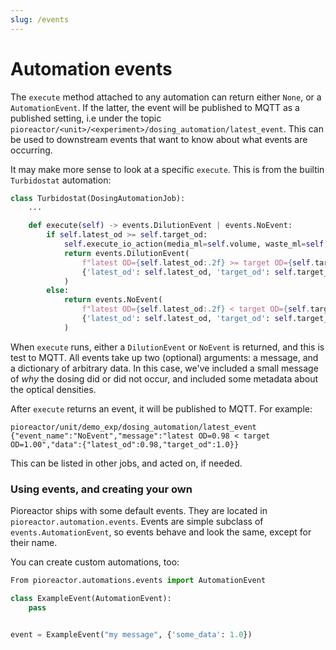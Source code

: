 ```yaml
---
slug: /events
---
```


# Automation events

The `execute` method attached to any automation can return either `None`, or a `AutomationEvent`. If the latter, the event will be published to MQTT as a published setting, i.e under the topic `pioreactor/<unit>/<experiment>/dosing_automation/latest_event`. This can be used to downstream events that want to know about what events are occurring.

It may make more sense to look at a specific `execute`. This is from the builtin `Turbidostat` automation:

```python
class Turbidostat(DosingAutomationJob):
    ...

    def execute(self) -> events.DilutionEvent | events.NoEvent:
        if self.latest_od >= self.target_od:
            self.execute_io_action(media_ml=self.volume, waste_ml=self.volume)
            return events.DilutionEvent(
                f"latest OD={self.latest_od:.2f} >= target OD={self.target_od:.2f}",
                {'latest_od': self.latest_od, 'target_od': self.target_od}
            )
        else:
            return events.NoEvent(
                f"latest OD={self.latest_od:.2f} < target OD={self.target_od:.2f}",
                {'latest_od': self.latest_od, 'target_od': self.target_od}
            )
```


When `execute` runs, either a `DilutionEvent` or `NoEvent` is returned, and this is test to MQTT. All events take up two (optional) arguments: a message, and a dictionary of arbitrary data. In this case, we've included a small message of _why_ the dosing did or did not occur, and included some metadata about the optical densities.

After `execute` returns an event, it will be published to MQTT. For example:
```
pioreactor/unit/demo_exp/dosing_automation/latest_event   {"event_name":"NoEvent","message":"latest OD=0.98 < target OD=1.00","data":{"latest_od":0.98,"target_od":1.0}}
```

This can be listed in other jobs, and acted on, if needed.

### Using events, and creating your own

Pioreactor ships with some default events. They are located in `pioreactor.automation.events`. Events are simple subclass of `events.AutomationEvent`, so events behave and look the same, except for their name.

You can create custom automations, too:

```python
From pioreactor.automations.events import AutomationEvent

class ExampleEvent(AutomationEvent):
    pass


event = ExampleEvent("my message", {'some_data': 1.0})


